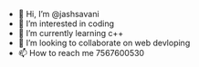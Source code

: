- 👋 Hi, I’m @jashsavani
- 👀 I’m interested in coding
- 🌱 I’m currently learning c++
- 💞️ I’m looking to collaborate on web devloping
- 📫 How to reach me 7567600530


<!---
jashsavani/jashsavani is a ✨ special ✨ repository because its `README.md` (this file) appears on your GitHub profile.
You can click the Preview link to take a look at your changes.
--->
